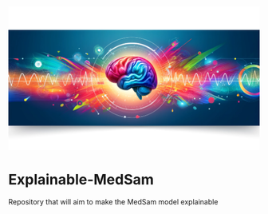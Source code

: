 ![](https://github.com/rydeveraumn/Explainable-MedSam/blob/main/explainable-medsam-banner.png)

# Explainable-MedSam
Repository that will aim to make the MedSam model explainable
